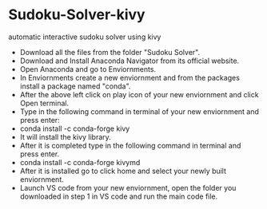 # Sudoku-Solver-kivy
automatic interactive sudoku solver using kivy 
- Download all the files from the folder "Sudoku Solver".
- Download and Install Anaconda Navigator from its official website.
- Open Anaconda and go to Enviornments.
- In Enviornments create a new enviornment and from the packages install a package named "conda".
- After the above left click on play icon of your new enviornment and click Open terminal.
- Type in the following command in terminal of your new enviornment and press enter:
- conda install -c conda-forge kivy
- It will install the kivy library.
- After it is completed type in the following command in terminal and press enter.
- conda install -c conda-forge kivymd
- After it is installed go to click home and select your newly built enviornment.
- Launch VS code from your new enviornment, open the folder you downloaded in step 1 in VS code and run the main code file.
